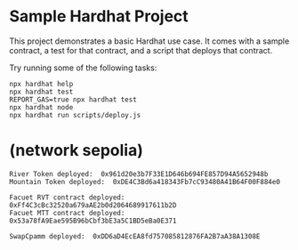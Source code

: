 # Sample Hardhat Project

This project demonstrates a basic Hardhat use case. It comes with a sample contract, a test for that contract, and a script that deploys that contract.

Try running some of the following tasks:

```shell
npx hardhat help
npx hardhat test
REPORT_GAS=true npx hardhat test
npx hardhat node
npx hardhat run scripts/deploy.js
```

# (network sepolia)

```
River Token deployed:  0x961d20e3b7F33E1D646b694FE857D94A5652948b 
Mountain Token deployed:  0xDE4C3Bd6a418343Fb7cC93480A41B64F00F884e0
```
```
Facuet RVT contract deployed:  0xFf4C3cBc32520a679aAE2b0d2064689917611b2D
Facuet MTT contract deployed:  0x53a78fA9Eae595B96bCbf3bE3a5C1BD5eBa0E371
```
```
SwapCpamm deployed:  0xDD6aD4EcEA8fd757085812876FA2B7aA38A1308E
```